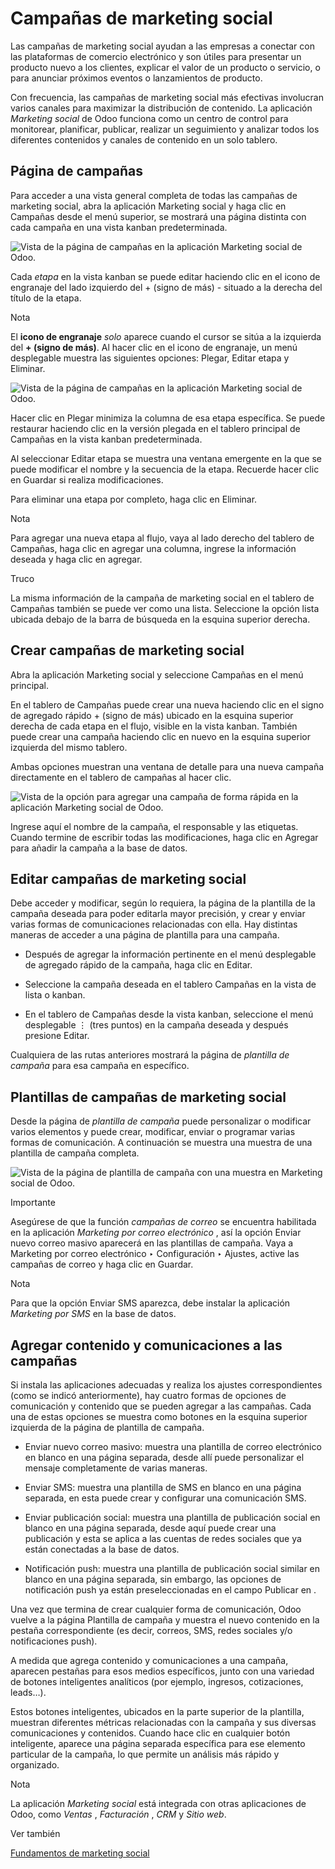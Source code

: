 # Campañas de marketing social

Las campañas de marketing social ayudan a las empresas a conectar con las
plataformas de comercio electrónico y son útiles para presentar un producto
nuevo a los clientes, explicar el valor de un producto o servicio, o para
anunciar próximos eventos o lanzamientos de producto.

Con frecuencia, las campañas de marketing social más efectivas involucran
varios canales para maximizar la distribución de contenido. La aplicación
_Marketing social_ de Odoo funciona como un centro de control para monitorear,
planificar, publicar, realizar un seguimiento y analizar todos los diferentes
contenidos y canales de contenido en un solo tablero.

## Página de campañas

Para acceder a una vista general completa de todas las campañas de marketing
social, abra la aplicación Marketing social y haga clic en Campañas desde el
menú superior, se mostrará una página distinta con cada campaña en una vista
kanban predeterminada.

![Vista de la página de campañas en la aplicación Marketing social de
Odoo.](../../../../_images/campaigns-page1.png)

Cada _etapa_ en la vista kanban se puede editar haciendo clic en el icono de
engranaje del lado izquierdo del \+ (signo de más) \- situado a la derecha del
título de la etapa.

Nota

El **icono de engranaje** _solo_ aparece cuando el cursor se sitúa a la
izquierda del **\+ (signo de más)**. Al hacer clic en el icono de engranaje,
un menú desplegable muestra las siguientes opciones: Plegar, Editar etapa y
Eliminar.

![Vista de la página de campañas en la aplicación Marketing social de
Odoo.](../../../../_images/campaign-stage-dropdown.png)

Hacer clic en Plegar minimiza la columna de esa etapa específica. Se puede
restaurar haciendo clic en la versión plegada en el tablero principal de
Campañas en la vista kanban predeterminada.

Al seleccionar Editar etapa se muestra una ventana emergente en la que se
puede modificar el nombre y la secuencia de la etapa. Recuerde hacer clic en
Guardar si realiza modificaciones.

Para eliminar una etapa por completo, haga clic en Eliminar.

Nota

Para agregar una nueva etapa al flujo, vaya al lado derecho del tablero de
Campañas, haga clic en agregar una columna, ingrese la información deseada y
haga clic en agregar.

Truco

La misma información de la campaña de marketing social en el tablero de
Campañas también se puede ver como una lista. Seleccione la opción lista
ubicada debajo de la barra de búsqueda en la esquina superior derecha.

## Crear campañas de marketing social

Abra la aplicación Marketing social y seleccione Campañas en el menú
principal.

En el tablero de Campañas puede crear una nueva haciendo clic en el signo de
agregado rápido \+ (signo de más) ubicado en la esquina superior derecha de
cada etapa en el flujo, visible en la vista kanban. También puede crear una
campaña haciendo clic en nuevo en la esquina superior izquierda del mismo
tablero.

Ambas opciones muestran una ventana de detalle para una nueva campaña
directamente en el tablero de campañas al hacer clic.

![Vista de la opción para agregar una campaña de forma rápida en la aplicación
Marketing social de Odoo.](../../../../_images/quick-add-campaign.png)

Ingrese aquí el nombre de la campaña, el responsable y las etiquetas. Cuando
termine de escribir todas las modificaciones, haga clic en Agregar para añadir
la campaña a la base de datos.

## Editar campañas de marketing social

Debe acceder y modificar, según lo requiera, la página de la plantilla de la
campaña deseada para poder editarla mayor precisión, y crear y enviar varias
formas de comunicaciones relacionadas con ella. Hay distintas maneras de
acceder a una página de plantilla para una campaña.

  * Después de agregar la información pertinente en el menú desplegable de agregado rápido de la campaña, haga clic en Editar.

  * Seleccione la campaña deseada en el tablero Campañas en la vista de lista o kanban.

  * En el tablero de Campañas desde la vista kanban, seleccione el menú desplegable ⋮ (tres puntos) en la campaña deseada y después presione Editar.

Cualquiera de las rutas anteriores mostrará la página de _plantilla de
campaña_ para esa campaña en específico.

## Plantillas de campañas de marketing social

Desde la página de _plantilla de campaña_ puede personalizar o modificar
varios elementos y puede crear, modificar, enviar o programar varias formas de
comunicación. A continuación se muestra una muestra de una plantilla de
campaña completa.

![Vista de la página de plantilla de campaña con una muestra en Marketing
social de Odoo.](../../../../_images/create-campaign.png)

Importante

Asegúrese de que la función _campañas de correo_ se encuentra habilitada en la
aplicación _Marketing por correo electrónico_ , así la opción Enviar nuevo
correo masivo aparecerá en las plantillas de campaña. Vaya a Marketing por
correo electrónico ‣ Configuración ‣ Ajustes, active las campañas de correo y
haga clic en Guardar.

Nota

Para que la opción Enviar SMS aparezca, debe instalar la aplicación _Marketing
por SMS_ en la base de datos.

## Agregar contenido y comunicaciones a las campañas

Si instala las aplicaciones adecuadas y realiza los ajustes correspondientes
(como se indicó anteriormente), hay cuatro formas de opciones de comunicación
y contenido que se pueden agregar a las campañas. Cada una de estas opciones
se muestra como botones en la esquina superior izquierda de la página de
plantilla de campaña.

  * Enviar nuevo correo masivo: muestra una plantilla de correo electrónico en blanco en una página separada, desde allí puede personalizar el mensaje completamente de varias maneras.

  * Enviar SMS: muestra una plantilla de SMS en blanco en una página separada, en esta puede crear y configurar una comunicación SMS.

  * Enviar publicación social: muestra una plantilla de publicación social en blanco en una página separada, desde aquí puede crear una publicación y esta se aplica a las cuentas de redes sociales que ya están conectadas a la base de datos.

  * Notificación push: muestra una plantilla de publicación social similar en blanco en una página separada, sin embargo, las opciones de notificación push ya están preseleccionadas en el campo Publicar en .

Una vez que termina de crear cualquier forma de comunicación, Odoo vuelve a la
página Plantilla de campaña y muestra el nuevo contenido en la pestaña
correspondiente (es decir, correos, SMS, redes sociales y/o notificaciones
push).

A medida que agrega contenido y comunicaciones a una campaña, aparecen
pestañas para esos medios específicos, junto con una variedad de botones
inteligentes analíticos (por ejemplo, ingresos, cotizaciones, leads…).

Estos botones inteligentes, ubicados en la parte superior de la plantilla,
muestran diferentes métricas relacionadas con la campaña y sus diversas
comunicaciones y contenidos. Cuando hace clic en cualquier botón inteligente,
aparece una página separada específica para ese elemento particular de la
campaña, lo que permite un análisis más rápido y organizado.

Nota

La aplicación _Marketing social_ está integrada con otras aplicaciones de
Odoo, como _Ventas_ , _Facturación_ , _CRM_ y _Sitio web_.

Ver también

[Fundamentos de marketing social](social_essentials.html)

